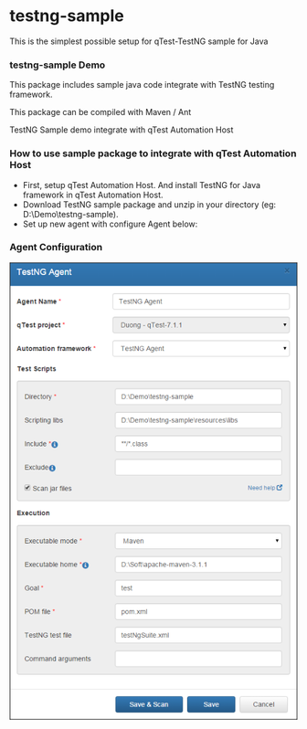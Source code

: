 # testng-sample
This is the simplest possible setup for qTest-TestNG sample for Java
### testng-sample Demo 

This package includes sample java code integrate with TestNG testing framework.

This package can be compiled with Maven / Ant

TestNG Sample demo integrate with qTest Automation Host

### How to use sample package to integrate with qTest Automation Host
- First, setup qTest Automation Host. And install TestNG for Java framework in qTest Automation Host.
- Download TestNG sample package and unzip in your directory (eg: D:\Demo\testng-sample).
- Set up new agent with configure Agent below:

### Agent Configuration
![Agent Configuration](/documentation/agent-configuration.png?raw=true)
